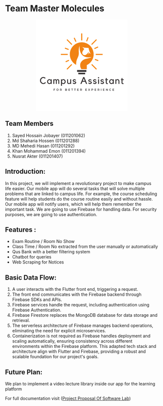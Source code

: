 # Team Master Molecules

<img src="img/image.png" alt="Image Description" width="300" height="300" style="display: block; margin: auto;">




## Team Members
1. Sayed Hossain Jobayer (011201062)
2. Md Shaharia Hossen (011201288)
3. MD Mehedi Hasan (011201292) 
4. Khan Mohammad Emon (011201394)
5. Nusrat Akter (011201407)


##  Introduction:
In this project, we will implement a revolutionary project to make campus life easier. Our mobile app will do several tasks that will solve multiple problems that are linked to campus life. For example, the course scheduling feature will help students do the course routine easily and without hassle. Our mobile app will notify users, which will help them remember the important task. We are going to use Firebase for handling data. For security purposes, we are going to use authentication. 

## Features :
- Exam Routine / Room No Show
- Class Time / Room No extracted from the user manually or automatically
- Qus Bank with a better filtering system
- Chatbot for queries
- Web Scraping for Notices

## Basic Data Flow:
1. A user interacts with the Flutter front end, triggering a request.
2. The front end communicates with the Firebase backend through Firebase SDKs and APIs.
3. Firebase services handle the request, including authentication using Firebase Authentication.
4. Firebase Firestore replaces the MongoDB database for data storage and retrieval.
5. The serverless architecture of Firebase manages backend operations, eliminating the need for explicit microservices.
6. Containerization is not required as Firebase handles deployment and scaling automatically, ensuring consistency across different environments within the Firebase platform.
This adapted tech stack and architecture align with Flutter and Firebase, providing a robust and scalable foundation for our project's goals.


## Future Plan:
We plan to implement a video lecture library inside our app for the learning platform



For full documentation visit ([Project Proposal Of Software Lab](https://github.com/KhanMohammadEmon/software_lab/blob/3e9e69aa568d92f4bf949adefbd9d1bd309f6b0a/img/Project%20Proposal%20Of%20Software%20Lab.docx))
